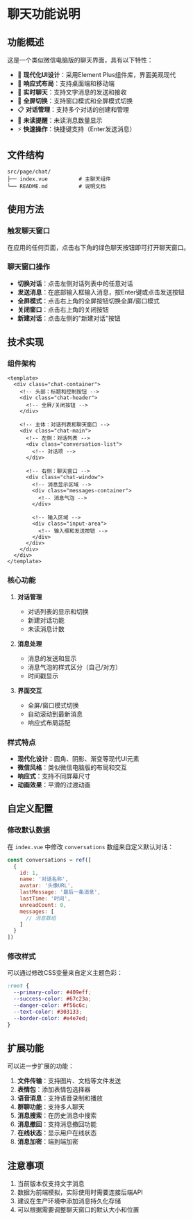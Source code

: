 # 聊天功能说明

## 功能概述

这是一个类似微信电脑版的聊天界面，具有以下特性：

- 🎨 **现代化UI设计**：采用Element Plus组件库，界面美观现代
- 📱 **响应式布局**：支持桌面端和移动端
- 💬 **实时聊天**：支持文字消息的发送和接收
- 🔄 **全屏切换**：支持窗口模式和全屏模式切换
- 📋 **对话管理**：支持多个对话的创建和管理
- 🔔 **未读提醒**：未读消息数量显示
- ⚡ **快速操作**：快捷键支持（Enter发送消息）

## 文件结构

```
src/page/chat/
├── index.vue          # 主聊天组件
└── README.md          # 说明文档
```

## 使用方法

### 触发聊天窗口

在应用的任何页面，点击右下角的绿色聊天按钮即可打开聊天窗口。

### 聊天窗口操作

- **切换对话**：点击左侧对话列表中的任意对话
- **发送消息**：在底部输入框输入消息，按Enter键或点击发送按钮
- **全屏模式**：点击右上角的全屏按钮切换全屏/窗口模式
- **关闭窗口**：点击右上角的关闭按钮
- **新建对话**：点击左侧的"新建对话"按钮

## 技术实现

### 组件架构

```vue
<template>
  <div class="chat-container">
    <!-- 头部：标题和控制按钮 -->
    <div class="chat-header">
      <!-- 全屏/关闭按钮 -->
    </div>
    
    <!-- 主体：对话列表和聊天窗口 -->
    <div class="chat-main">
      <!-- 左侧：对话列表 -->
      <div class="conversation-list">
        <!-- 对话项 -->
      </div>
      
      <!-- 右侧：聊天窗口 -->
      <div class="chat-window">
        <!-- 消息显示区域 -->
        <div class="messages-container">
          <!-- 消息气泡 -->
        </div>
        
        <!-- 输入区域 -->
        <div class="input-area">
          <!-- 输入框和发送按钮 -->
        </div>
      </div>
    </div>
  </div>
</template>
```

### 核心功能

1. **对话管理**
   - 对话列表的显示和切换
   - 新建对话功能
   - 未读消息计数

2. **消息处理**
   - 消息的发送和显示
   - 消息气泡的样式区分（自己/对方）
   - 时间戳显示

3. **界面交互**
   - 全屏/窗口模式切换
   - 自动滚动到最新消息
   - 响应式布局适配

### 样式特点

- **现代化设计**：圆角、阴影、渐变等现代UI元素
- **微信风格**：类似微信电脑版的布局和交互
- **响应式**：支持不同屏幕尺寸
- **动画效果**：平滑的过渡动画

## 自定义配置

### 修改默认数据

在 `index.vue` 中修改 `conversations` 数组来自定义默认对话：

```javascript
const conversations = ref([
  {
    id: 1,
    name: '对话名称',
    avatar: '头像URL',
    lastMessage: '最后一条消息',
    lastTime: '时间',
    unreadCount: 0,
    messages: [
      // 消息数组
    ]
  }
])
```

### 修改样式

可以通过修改CSS变量来自定义主题色彩：

```css
:root {
  --primary-color: #409eff;
  --success-color: #67c23a;
  --danger-color: #f56c6c;
  --text-color: #303133;
  --border-color: #e4e7ed;
}
```

## 扩展功能

可以进一步扩展的功能：

1. **文件传输**：支持图片、文档等文件发送
2. **表情包**：添加表情包选择器
3. **语音消息**：支持语音录制和播放
4. **群聊功能**：支持多人聊天
5. **消息搜索**：在历史消息中搜索
6. **消息撤回**：支持消息撤回功能
7. **在线状态**：显示用户在线状态
8. **消息加密**：端到端加密

## 注意事项

1. 当前版本仅支持文字消息
2. 数据为前端模拟，实际使用时需要连接后端API
3. 建议在生产环境中添加消息持久化存储
4. 可以根据需要调整聊天窗口的默认大小和位置 
